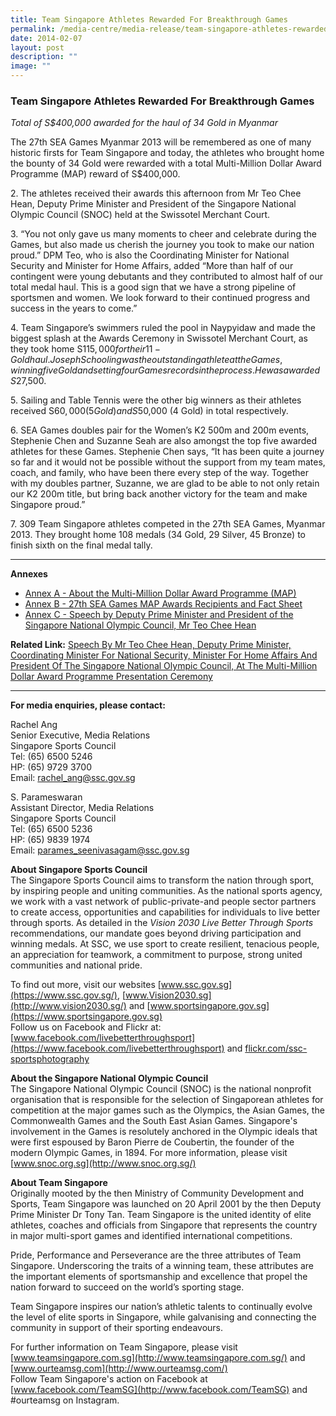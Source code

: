 ```yaml
---
title: Team Singapore Athletes Rewarded For Breakthrough Games
permalink: /media-centre/media-release/team-singapore-athletes-rewarded-for-breakthrough-games/
date: 2014-02-07
layout: post
description: ""
image: ""
---
```

### **Team Singapore Athletes Rewarded For Breakthrough Games**

_Total of S$400,000 awarded for the haul of 34 Gold in Myanmar_

The 27th SEA Games Myanmar 2013 will be remembered as one of many historic firsts for Team Singapore and today, the athletes who brought home the bounty of 34 Gold were rewarded with a total Multi-Million Dollar Award Programme (MAP) reward of S$400,000.

2\. The athletes received their awards this afternoon from Mr Teo Chee Hean, Deputy Prime Minister and President of the Singapore National Olympic Council (SNOC) held at the Swissotel Merchant Court.

3\. “You not only gave us many moments to cheer and celebrate during the Games, but also made us cherish the journey you took to make our nation proud.” DPM Teo, who is also the Coordinating Minister for National Security and Minister for Home Affairs, added “More than half of our contingent were young debutants and they contributed to almost half of our total medal haul. This is a good sign that we have a strong pipeline of sportsmen and women. We look forward to their continued progress and success in the years to come.”

4\. Team Singapore’s swimmers ruled the pool in Naypyidaw and made the biggest splash at the Awards Ceremony in Swissotel Merchant Court, as they took home S$115,000 for their 11-Gold haul. Joseph Schooling was the outstanding athlete at the Games, winning five Gold and setting four Games records in the process. He was awarded S$27,500.

5\. Sailing and Table Tennis were the other big winners as their athletes received S$60,000 (5 Gold) and S$50,000 (4 Gold) in total respectively.

6\. SEA Games doubles pair for the Women’s K2 500m and 200m events, Stephenie Chen and Suzanne Seah are also amongst the top five awarded athletes for these Games. Stephenie Chen says, “It has been quite a journey so far and it would not be possible without the support from my team mates, coach, and family, who have been there every step of the way. Together with my doubles partner, Suzanne, we are glad to be able to not only retain our K2 200m title, but bring back another victory for the team and make Singapore proud.”

7\. 309 Team Singapore athletes competed in the 27th SEA Games, Myanmar 2013. They brought home 108 medals (34 Gold, 29 Silver, 45 Bronze) to finish sixth on the final medal tally.

---

**Annexes**

*  [Annex A - About the Multi-Million Dollar Award Programme (MAP)](/files/Media%20Centre/Media%20Release/2014/February/Annex%20A%20%20About%20the%20SNOC%20MAP.pdf)
*  [Annex B - 27th SEA Games MAP Awards Recipients and Fact Sheet](/files/Media%20Centre/Media%20Release/2014/February/Annex%20B%20%2027th%20SEA%20Games%20MAP%20Awards%20Recipients_Fact%20Sheet.pdf)
*  [Annex C - Speech by Deputy Prime Minister and President of the Singapore National Olympic Council, Mr Teo Chee Hean]()

**Related Link:** [Speech By Mr Teo Chee Hean, Deputy Prime Minister, Coordinating Minister For National Security, Minister For Home Affairs And President Of The Singapore National Olympic Council, At The Multi-Million Dollar Award Programme Presentation Ceremony](http://corp-authoring.ssc.gov.sg/?sc_itemid=%7B47DE521D-AE4B-4244-A098-85D3CB57D83B%7D&sc_mode=preview&sc_lang=en)

---

**For media enquiries, please contact:**
<br>

Rachel Ang <br>
Senior Executive, Media Relations <br>
Singapore Sports Council <br>
Tel: (65) 6500 5246 <br>
HP: (65) 9729 3700 <br>
Email: [rachel_ang@ssc.gov.sg](mailto:rachel_ang@ssc.gov.sg)
 
S. Parameswaran <br>
Assistant Director, Media Relations <br>
Singapore Sports Council <br>
Tel: (65) 6500 5236 <br>
HP: (65) 9839 1974 <br>
Email: [parames_seenivasagam@ssc.gov.sg](mailto:parames_seenivasagam@ssc.gov.sg)

**About Singapore Sports Council**<br>
The Singapore Sports Council aims to transform the nation through sport, by inspiring people and uniting communities. As the national sports agency, we work with a vast network of public-private-and people sector partners to create access, opportunities and capabilities for individuals to live better through sports. As detailed in the _Vision 2030 Live Better Through Sports_ recommendations, our mandate goes beyond driving participation and winning medals. At SSC, we use sport to create resilient, tenacious people, an appreciation for teamwork, a commitment to purpose, strong united communities and national pride.

To find out more, visit our websites [www.ssc.gov.sg](https://www.ssc.gov.sg/), [www.Vision2030.sg](http://www.vision2030.sg/) and [www.sportsingapore.gov.sg](https://www.sportsingapore.gov.sg) <br>Follow us on Facebook and Flickr at: [www.facebook.com/livebetterthroughsport](https://www.facebook.com/livebetterthroughsport) and [flickr.com/ssc-sportsphotography](https://wwww.flickr.com/ssc-sportsphotography)

**About the Singapore National Olympic Council**<br>
The Singapore National Olympic Council (SNOC) is the national nonprofit organisation that is responsible for the selection of Singaporean athletes for competition at the major games such as the Olympics, the Asian Games, the Commonwealth Games and the South East Asian Games. Singapore's involvement in the Games is resolutely anchored in the Olympic ideals that were first espoused by Baron Pierre de Coubertin, the founder of the modern Olympic Games, in 1894. For more information, please visit [www.snoc.org.sg](http://www.snoc.org.sg/)

**About Team Singapore**<br>
Originally mooted by the then Ministry of Community Development and Sports, Team Singapore was launched on 20 April 2001 by the then Deputy Prime Minister Dr Tony Tan. Team Singapore is the united identity of elite athletes, coaches and officials from Singapore that represents the country in major multi-sport games and identified international competitions.

Pride, Performance and Perseverance are the three attributes of Team Singapore. Underscoring the traits of a winning team, these attributes are the important elements of sportsmanship and excellence that propel the nation forward to succeed on the world’s sporting stage.

Team Singapore inspires our nation’s athletic talents to continually evolve the level of elite sports in Singapore, while galvanising and connecting the community in support of their sporting endeavours.

For further information on Team Singapore, please visit [www.teamsingapore.com.sg](http://www.teamsingapore.com.sg/) and [www.ourteamsg.com](http://www.ourteamsg.com/) <br>
Follow Team Singapore's action on Facebook at [www.facebook.com/TeamSG](http://www.facebook.com/TeamSG) and #ourteamsg on Instagram.